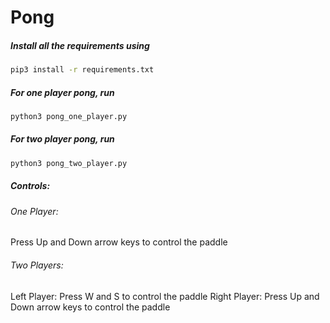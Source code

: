 # Pong

##### Install all the requirements using

```bash
pip3 install -r requirements.txt
```

##### For one player pong, run
```bash
python3 pong_one_player.py
```

##### For two player pong, run
```bash
python3 pong_two_player.py
```

##### Controls:
###### One Player:
Press Up and Down arrow keys to control the paddle
###### Two Players:
Left Player: Press W and S to control the paddle
Right Player: Press Up and Down arrow keys to control the paddle
